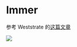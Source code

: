 # Immer

参考 Weststrate 的[这篇文章](https://hackernoon.com/introducing-immer-immutability-the-easy-way-9d73d8f71cb3)

![](https://cdn-images-1.medium.com/max/1600/1*bZ2J4iIpsm2lMG4ZoXcj3A.png)
